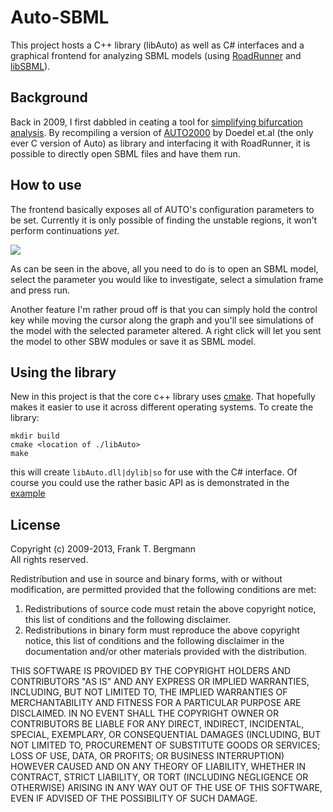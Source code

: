 # Auto-SBML
This project hosts a C++ library (libAuto) as well as C# interfaces and a graphical frontend for analyzing SBML models (using [RoadRunner](http://roadrunner.sf.net) and [libSBML](http://sbml.org/Software/libSBML)). 

## Background 
Back in 2009, I first dabbled in ceating a tool for [simplifying bifurcation analysis](http://frank-fbergmann.blogspot.de/2009/02/simplifying-bifurcation-analysis.html). By recompiling a version of [AUTO2000](http://indy.cs.concordia.ca/auto/) by Doedel et.al (the only ever C version of Auto) as library and interfacing it with RoadRunner, it is possible to directly open SBML files and have them run. 

## How to use
The frontend basically exposes all of AUTO's configuration parameters to be set. Currently it is only possible of finding the unstable regions, it won't perform continuations *yet*. 

![](http://lh5.ggpht.com/_LvzJ3dV9uLE/SamPxdkGShI/AAAAAAAAABw/RDlmPgojMho/image%5B4%5D.png?imgmax=800)  

As can be seen in the above, all you need to do is to open an SBML model, select the parameter you would like to investigate, select a simulation frame and press run. 

Another feature I'm rather proud off is that you can simply hold the control key while moving the cursor along the graph and you'll see simulations of the model with the selected parameter altered. A right click will let you sent the model to other SBW modules or save it as SBML model. 

## Using the library
New in this project is that the core c++ library uses [cmake](http://cmake.org). That hopefully makes it easier to use it across different operating systems. To create the library: 

	mkdir build
    cmake <location of ./libAuto>
    make

this will create `libAuto.dll|dylib|so` for use with the C# interface. Of course you could use the rather basic API as is demonstrated in the [example](./libAuto/example/AutoTestCPP.cpp)

## License

Copyright (c) 2009-2013, Frank T. Bergmann  
All rights reserved.

Redistribution and use in source and binary forms, with or without
modification, are permitted provided that the following conditions are met: 

1. Redistributions of source code must retain the above copyright notice, this
   list of conditions and the following disclaimer. 
2. Redistributions in binary form must reproduce the above copyright notice,
   this list of conditions and the following disclaimer in the documentation
   and/or other materials provided with the distribution. 

THIS SOFTWARE IS PROVIDED BY THE COPYRIGHT HOLDERS AND CONTRIBUTORS "AS IS" AND
ANY EXPRESS OR IMPLIED WARRANTIES, INCLUDING, BUT NOT LIMITED TO, THE IMPLIED
WARRANTIES OF MERCHANTABILITY AND FITNESS FOR A PARTICULAR PURPOSE ARE
DISCLAIMED. IN NO EVENT SHALL THE COPYRIGHT OWNER OR CONTRIBUTORS BE LIABLE FOR
ANY DIRECT, INDIRECT, INCIDENTAL, SPECIAL, EXEMPLARY, OR CONSEQUENTIAL DAMAGES
(INCLUDING, BUT NOT LIMITED TO, PROCUREMENT OF SUBSTITUTE GOODS OR SERVICES;
LOSS OF USE, DATA, OR PROFITS; OR BUSINESS INTERRUPTION) HOWEVER CAUSED AND
ON ANY THEORY OF LIABILITY, WHETHER IN CONTRACT, STRICT LIABILITY, OR TORT
(INCLUDING NEGLIGENCE OR OTHERWISE) ARISING IN ANY WAY OUT OF THE USE OF THIS
SOFTWARE, EVEN IF ADVISED OF THE POSSIBILITY OF SUCH DAMAGE.